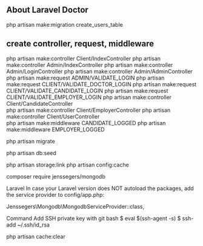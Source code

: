 

## About Laravel Doctor
php artisan make:migration create_users_table



## create controller, request, middleware
 php artisan make:controller Client/IndexController
 php artisan make:controller Admin/IndexController
 php artisan make:controller Admin/LoginController
 php artisan make:controller Admin/AdminController
 php artisan make:request ADMIN/VALIDATE_LOGIN
 php artisan make:request CLIENT/VALIDATE_DOCTOR_LOGIN
 php artisan make:request CLIENT/VALIDATE_CANDIDATE_LOGIN
 php artisan make:request CLIENT/VALIDATE_EMPLOYER_LOGIN 
 php artisan make:controller Client/CandidateController  
 php artisan make:controller Client/EmployerController 
 php artisan make:controller Client/UserController    
 php artisan make:middleware CANDIDATE_LOGGED
 php artisan make:middleware EMPLOYER_LOGGED 



 php artisan migrate

 php artisan db:seed

 php artisan storage:link
 php artisan config:cache
 
 composer require jenssegers/mongodb

 Laravel
In case your Laravel version does NOT autoload the packages, add the service provider to config/app.php:

Jenssegers\Mongodb\MongodbServiceProvider::class,

Command Add SSH private key with git bash
$ eval $(ssh-agent -s)
$ ssh-add ~/.ssh/id_rsa


php artisan cache:clear